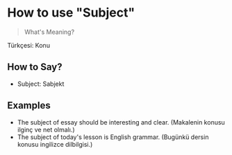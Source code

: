 # How to use "Subject"

> What's Meaning?

Türkçesi: Konu

## How to Say?
 - Subject: Sabjekt

## Examples
 - The subject of essay should be interesting and clear.
   (Makalenin konusu ilginç ve net olmalı.)
 - The subject of today's lesson is English grammar.
   (Bugünkü dersin konusu ingilizce dilbilgisi.)